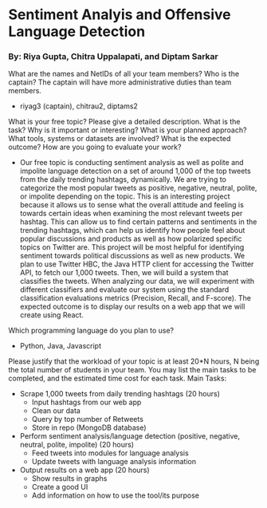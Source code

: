 # Sentiment Analyis and Offensive Language Detection 
### By: Riya Gupta, Chitra Uppalapati, and Diptam Sarkar

What are the names and NetIDs of all your team members? Who is the captain? The captain will have more administrative duties than team members.
- riyag3 (captain), chitrau2, diptams2

What is your free topic? Please give a detailed description. What is the task? Why is it important or interesting? What is your planned approach? What tools, systems or datasets are involved? What is the expected outcome? How are you going to evaluate your work?

- Our free topic is conducting sentiment analysis as well as polite and impolite language detection on a set of around 1,000 of the top tweets from the daily trending hashtags, dynamically. We are trying to categorize the most popular tweets as positive, negative, neutral, polite, or impolite depending on the topic. This is an interesting project because it allows us to sense what the overall attitude and feeling is towards certain ideas when examining the most relevant tweets per hashtag. This can allow us to find certain patterns and sentiments in the trending hashtags, which can help us identify how people feel about popular discussions and products as well as how polarized specific topics on Twitter are. This project will be most helpful for identifying sentiment towards political discussions as well as new products. We plan to use Twitter HBC, the Java HTTP client for accessing the Twitter API, to fetch our 1,000 tweets. Then, we will build a system that classifies the tweets. When analyzing our data, we will experiment with different classifiers and evaluate our system using the standard classification evaluations metrics (Precision, Recall, and F-score). The expected outcome is to display our results on a web app that we will create using React.

Which programming language do you plan to use?
- Python, Java, Javascript

Please justify that the workload of your topic is at least 20*N hours, N being the total number of students in your team. You may list the main tasks to be completed, and the estimated time cost for each task.
Main Tasks:
- Scrape 1,000 tweets from daily trending hashtags (20 hours)
  - Input hashtags from our web app
  - Clean our data
  - Query by top number of Retweets
  - Store in repo (MongoDB database)
- Perform sentiment analysis/language detection (positive, negative, neutral, polite, impolite) (20 hours)
  - Feed tweets into modules for language analysis
  - Update tweets with language analysis information
- Output results on a web app (20 hours)
  - Show results in graphs
  - Create a good UI
  - Add information on how to use the tool/its purpose

